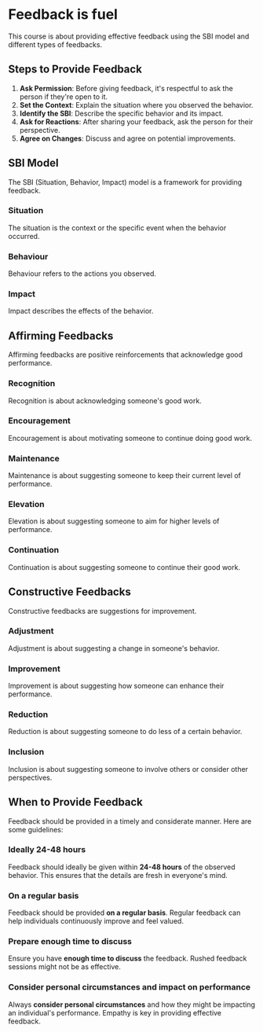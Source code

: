 # Feedback is fuel

This course is about providing effective feedback using the SBI model and different types of feedbacks.

## Steps to Provide Feedback

1. **Ask Permission**: Before giving feedback, it's respectful to ask the person if they're open to it.
2. **Set the Context**: Explain the situation where you observed the behavior.
3. **Identify the SBI**: Describe the specific behavior and its impact.
4. **Ask for Reactions**: After sharing your feedback, ask the person for their perspective.
5. **Agree on Changes**: Discuss and agree on potential improvements.

## SBI Model

The SBI (Situation, Behavior, Impact) model is a framework for providing feedback.

### Situation
The situation is the context or the specific event when the behavior occurred. 

### Behaviour
Behaviour refers to the actions you observed. 

### Impact
Impact describes the effects of the behavior. 

## Affirming Feedbacks

Affirming feedbacks are positive reinforcements that acknowledge good performance.

### Recognition
Recognition is about acknowledging someone's good work. 

### Encouragement
Encouragement is about motivating someone to continue doing good work. 

### Maintenance
Maintenance is about suggesting someone to keep their current level of performance. 

### Elevation
Elevation is about suggesting someone to aim for higher levels of performance. 

### Continuation
Continuation is about suggesting someone to continue their good work. 

## Constructive Feedbacks

Constructive feedbacks are suggestions for improvement.

### Adjustment
Adjustment is about suggesting a change in someone's behavior. 

### Improvement
Improvement is about suggesting how someone can enhance their performance. 

### Reduction
Reduction is about suggesting someone to do less of a certain behavior. 

### Inclusion
Inclusion is about suggesting someone to involve others or consider other perspectives. 

## When to Provide Feedback

Feedback should be provided in a timely and considerate manner. Here are some guidelines:

### Ideally 24-48 hours
Feedback should ideally be given within **24-48 hours** of the observed behavior. This ensures that the details are fresh in everyone's mind.

### On a regular basis
Feedback should be provided **on a regular basis**. Regular feedback can help individuals continuously improve and feel valued.

### Prepare enough time to discuss
Ensure you have **enough time to discuss** the feedback. Rushed feedback sessions might not be as effective.

### Consider personal circumstances and impact on performance
Always **consider personal circumstances** and how they might be impacting an individual's performance. Empathy is key in providing effective feedback.

